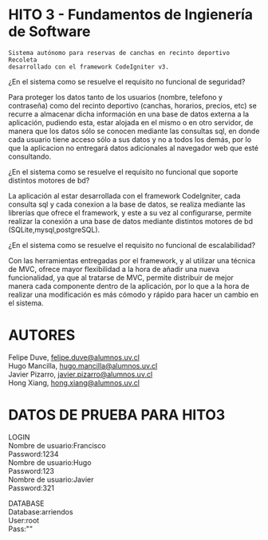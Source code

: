 ﻿HITO 3 - Fundamentos de Ingienería de Software
==============================================
	Sistema autónomo para reservas de canchas en recinto deportivo Recoleta 
	desarrollado con el framework CodeIgniter v3.

¿En el sistema como se resuelve el requisito no funcional de seguridad?

Para proteger los datos tanto de los usuarios (nombre, telefono y contraseña) como
del recinto deportivo (canchas, horarios, precios, etc) se recurre a almacenar dicha 
información en una base de datos externa a la aplicación, pudiendo esta, estar alojada
en el mismo o en otro servidor, de manera que los datos sólo se conocen mediante las 
consultas sql, en donde cada usuario tiene acceso sólo a sus datos y no a todos los 
demás, por lo que la aplicacion no entregará datos adicionales al navegador web que 
esté consultando.

¿En el sistema como se resuelve el requisito no funcional que soporte distintos
motores de bd?

La aplicación al estar desarrollada con el framework CodeIgniter, cada consulta sql y cada
conexion a la base de datos, se realiza mediante las librerías que ofrece el framework, y este
a su vez al configurarse, permite realizar la conexión a una base de datos mediante distintos
motores de bd (SQLite,mysql,postgreSQL).

¿En el sistema como se resuelve el requisito no funcional de escalabilidad?

Con las herramientas entregadas por el framework, y al  utilizar una técnica de MVC, ofrece mayor
flexibilidad a la hora de añadir una nueva funcionalidad, ya que al tratarse de MVC, permite distribuir
de mejor manera cada componente dentro de la aplicación, por lo que a la hora de realizar una modificación
es más cómodo y rápido para hacer un cambio en el sistema.

AUTORES
=======
Felipe Duve, felipe.duve@alumnos.uv.cl<br />
Hugo Mancilla, hugo.mancilla@alumnos.uv.cl<br />
Javier Pizarro, javier.pizarro@alumnos.uv.cl<br />
Hong Xiang, hong.xiang@alumnos.uv.cl

DATOS DE PRUEBA PARA HITO3
==========================

LOGIN<br />
Nombre de usuario:Francisco<br />
Password:1234<br />
Nombre de usuario:Hugo<br />
Password:123<br />
Nombre de usuario:Javier<br />
Password:321

DATABASE<br />
Database:arriendos<br />
User:root<br />
Pass:""
